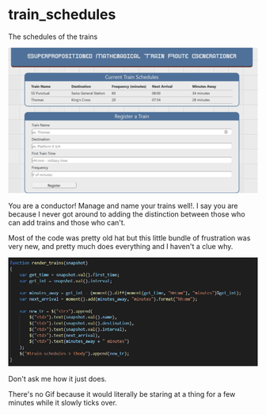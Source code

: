 # train_schedules
The schedules of the trains

![image1](assets/images/readme1.png)

You are a conductor! Manage and name your trains well!. I say you are because I never got around to adding the distinction between those who can add trains and those who can't.

Most of the code was pretty old hat but this little bundle of frustration was very new, and pretty much does everything and I haven't a clue why.

![image2](assets/images/readme2.png)

Don't ask me how it just does.

There's no Gif because it would literally be staring at a thing for a few minutes while it slowly ticks over.
